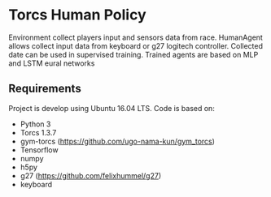 # Torcs Human Policy

Environment collect players input and sensors data from race. HumanAgent allows collect input data from keyboard or g27 logitech controller. 
Collected date can be used in supervised training. Trained agents are based on MLP and LSTM eural networks 

## Requirements

Project is develop using Ubuntu 16.04 LTS. Code is based on:
* Python 3
* Torcs 1.3.7
* gym-torcs (https://github.com/ugo-nama-kun/gym_torcs)
* Tensorflow
* numpy
* h5py
* g27 (https://github.com/felixhummel/g27)
* keyboard
